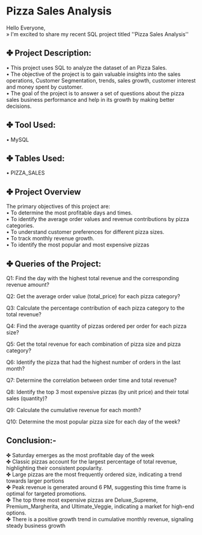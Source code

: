 # Pizza Sales Analysis  
Hello Everyone,  
» I'm excited to share my recent SQL project titled ''Pizza Sales Analysis''  
## ✤ Project Description:
•	This project uses SQL to analyze the dataset of an Pizza Sales.  
•	The objective of the project is to gain valuable insights into the sales operations, Customer Segmentation, trends, sales growth, customer interest and money spent by customer.  
•	The goal of the project is to answer a set of questions about the pizza sales business performance and help in its growth by making better decisions.  

## ✤ Tool Used:  
•	MySQL  

## ✤ Tables Used:  
•	PIZZA_SALES  

## ✤ Project Overview  
The primary objectives of this project are:  
•	To determine the most profitable days and times.  
•	To identify the average order values and revenue contributions by pizza categories.  
•	To understand customer preferences for different pizza sizes.  
•	To track monthly revenue growth.  
•	To identify the most popular and most expensive pizzas  

## ✤ Queries of the Project:  
 
Q1:  Find the day with the highest total revenue and the corresponding revenue amount?  

Q2:  Get the average order value (total_price) for each pizza category?  

Q3:  Calculate the percentage contribution of each pizza category to the total revenue?  

Q4:  Find the average quantity of pizzas ordered per order for each pizza size?  

Q5:  Get the total revenue for each combination of pizza size and pizza category?  

Q6:  Identify the pizza that had the highest number of orders in the last month?  

Q7:  Determine the correlation between order time and total revenue?  

Q8:  Identify the top 3 most expensive pizzas (by unit price) and their total sales (quantity)?  

Q9:  Calculate the cumulative revenue for each month?  

Q10:  Determine the most popular pizza size for each day of the week?  




## Conclusion:-
✤	Saturday emerges as the most profitable day of the week  
✤	Classic pizzas account for the largest percentage of total revenue, highlighting their consistent popularity.  
✤	Large pizzas are the most frequently ordered size, indicating a trend towards larger portions  
✤	Peak revenue is generated around 6 PM, suggesting this time frame is optimal for targeted promotions.  
✤	The top three most expensive pizzas are Deluxe_Supreme, Premium_Margherita, and Ultimate_Veggie, indicating a market for high-end options.  
✤	There is a positive growth trend in cumulative monthly revenue, signaling steady business growth  

 
